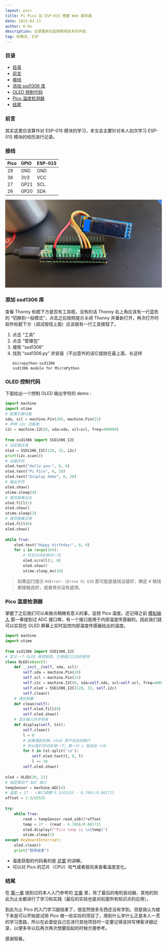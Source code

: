 ```yaml
---
layout: post
title: Pi Pico 加 ESP-01S 搭建 Web 服务器
date: 2023-03-13
author: H_On
description: 记录重新捡起物联网技术的开始
tag: 树莓派, ESP
---
```


### 目录
- [目录](#目录)
- [前言](#前言)
- [接线](#接线)
- [添加 ssd1306 库](#添加-ssd1306-库)
- [OLED 控制代码](#oled-控制代码)
- [Pico 温度检测器](#pico-温度检测器)
- [结尾](#结尾)

### 前言
其实这更应该算作对 ESP-01S 模块的学习，本文会主要针对本人初次学习 ESP-01S 模块的经历进行记录。

### 接线
|Pico|GPIO|ESP-01S|
|:-|:-|:-|
|28|GND|GND|
|36|3V3|VCC|
|27|GP21|SCL|
|26|GP20|SDA|

![接线图](/images/20230305/DSC_0005.JPG)

### 添加 ssd1306 库
查看 Thonny 标题下方是否有工具框，没有的话 Thonny 右上角应该有一行蓝色的 “切换到一般模式”，点击之后按照提示关闭 Thonny 并重新打开，再次打开时软件标题下方（调试按钮上面）应该就有一行工具按钮了。
1. 点击 “工具”
2. 点击 “管理包”
3. 搜索 “ssd1306”
4. 找到 “ssd1306.py” 并安装（不出意外的话它就排在最上面，长这样
   ```
   micropython-ssd1306
   ssd1306 module for MicroPython
   ```

### OLED 控制代码
下面给出一个控制 OLED 输出字符的 demo：
```py
import machine
import utime
# 配置引脚功能
sda, scl = machine.Pin(20), machine.Pin(21)
# 声明 i2c 功能类
i2c = machine.I2C(0, sda=sda, scl=scl, freq=400000)

from ssd1306 import SSD1306_I2C
# 设定输出类
oled = SSD1306_I2C(128, 32, i2c)
print(i2c.scan())
# 设置字符
oled.text("Hello you~", 0, 0)
oled.text("Pi Pico", 0, 10)
oled.text("Display demo", 0, 20)
# 输出字符
oled.show()
utime.sleep(4)
# 填充屏幕全白
oled.fill(1)
oled.show()
utime.sleep(2)
# 填充屏幕全黑
oled.fill(0)
oled.show()

while True:
    oled.text("Happy birthday!", 0, 0)
    for i in range(164):
        # 将显示向右移动一位
        oled.scroll(1, 0)
        oled.show()
        utime.sleep_ms(10)
```

> 如果运行提示 `OSError: [Errno 5] EIO` 那可能是接线没接好，确定 4 根线都接触良好，或者焊点没有虚焊。

### Pico 温度检测器
掌握了之后我们可以来做点稍微有意义的事，监控 Pico 温度。还记得之前 [模拟输入](https://hybrogen.github.io/2023/02/pico02/#%E6%A8%A1%E6%8B%9F%E8%BE%93%E5%85%A5) 那一章提到过 ADC 接口嘛，有一个接口是用于内部温度传感器的。因此我们就可以实现在 OLED 屏幕上实时监控内部温度传感器给出的温度。
```py
import machine
import utime

from ssd1306 import SSD1306_I2C
# 定义一个 OLED 屏控制类，方便我们之后的使用
class OLED(object):
    def __init__(self, sda, scl):
        self.sda = machine.Pin(20)
        self.scl = machine.Pin(21)
        self.i2c = machine.I2C(0, sda=self.sda, scl=self.scl, freq=400000)
        self.oled = SSD1306_I2C(128, 32, self.i2c)
        self.clean()
    # 清空屏幕
    def clean(self):
        self.oled.fill(0)
        self.oled.show()
    # 显示输入的字符串
    def display(self, txt):
        self.clean()
        l = 0
        # 如果遇到空格，oled 屏不会自动换行
        # 所以我们手动处理一下，换一行 y 轴坐标 +10
        for t in txt.split('\n'):
            self.oled.text(t, 0, l)
            l += 10
        self.oled.show()

oled = OLED(20, 21)
# 指定第四个 ADC 接口
tempSensor = machine.ADC(4)
# 温度 = 27 - (串口读数*3.3/65535 - 0.706)/0.001721
offset = 3.3/65535

try:
    while True:
        read = tempSensor.read_u16()*offset
        temp = 27 - (read - 0.706)/0.001721
        oled.display(f"Pico temp is \n{temp}")
        utime.sleep(2)
except KeyboardInterrupt:
    oled.clean()
    print("程序结束")
```

* 温度获取的代码看的是 [这里](https://www.bilibili.com/video/av289098992/?vd_source=b0386bf987c7b52bc07dc18f1c11d4b0) 的讲解。
* 可以对 Pico 的芯片（CPU）哈气或者扇风来查看温度变化。

### 结尾
在 [第一章](https://hybrogen.github.io/2023/02/pico01/) 提到过的本人入门参考的 [文章](http://92maker.com/?p=1017) 里，除了最后的电机驱动器，其他的到此为止全都进行了学习和实践（最后的实验也是对前面所有知识点的应用）。

到此为止 Pico 的入门学习就结束了，很显然很多东西还没有学到。但是我认为接下来是可以开始尝试用 Pico 做一些实际的项目了，用到什么学什么正是本人一贯的学习思路，所以在此督促自己在进行其他项目时一定要记得坚持写博客详细记录，以便多年以后再次再次想要拾起的时候方便参考。

感谢观看。